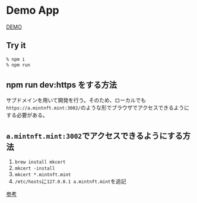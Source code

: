# Demo App

[DEMO](https://annapurna-demo.vercel.app/)

## Try it

```bash
% npm i
% npm run
```

## npm run dev:https をする方法

サブドメインを用いて開発を行う。そのため、ローカルでも`https://a.mintnft.mint:3002/`のような形でブラウザでアクセスできるようにする必要がある。

## `a.mintnft.mint:3002`でアクセスできるようにする方法

1. `brew install mkcert`
1. `mkcert -install`
1. `mkcert *.mintnft.mint`
1. `/etc/hosts`に`127.0.0.1 a.mintnft.mint`を追記

[参考](https://web.dev/how-to-use-local-https/)
